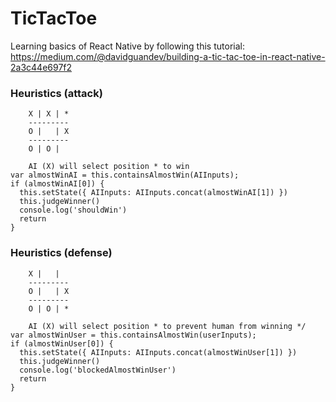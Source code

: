# TicTacToe
Learning basics of React Native by following this tutorial: https://medium.com/@davidguandev/building-a-tic-tac-toe-in-react-native-2a3c44e697f2

### Heuristics (attack)
        X | X | *
        ---------
        O |   | X
        ---------
        O | O |

        AI (X) will select position * to win
    var almostWinAI = this.containsAlmostWin(AIInputs);
    if (almostWinAI[0]) {
      this.setState({ AIInputs: AIInputs.concat(almostWinAI[1]) })
      this.judgeWinner()
      console.log('shouldWin')
      return
    }


### Heuristics (defense)
        X |   |
        ---------
        O |   | X
        ---------
        O | O | *

        AI (X) will select position * to prevent human from winning */
    var almostWinUser = this.containsAlmostWin(userInputs);
    if (almostWinUser[0]) {
      this.setState({ AIInputs: AIInputs.concat(almostWinUser[1]) })
      this.judgeWinner()
      console.log('blockedAlmostWinUser')
      return
    }
